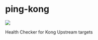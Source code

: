 # ping-kong
<p align="left">
  <a href="https://travis-ci.org/gojekfarm/ping-kong"><img src="https://travis-ci.org/gojekfarm/ping-kong.svg?branch=master" /> </a>
</p>

Health Checker for Kong Upstream targets
